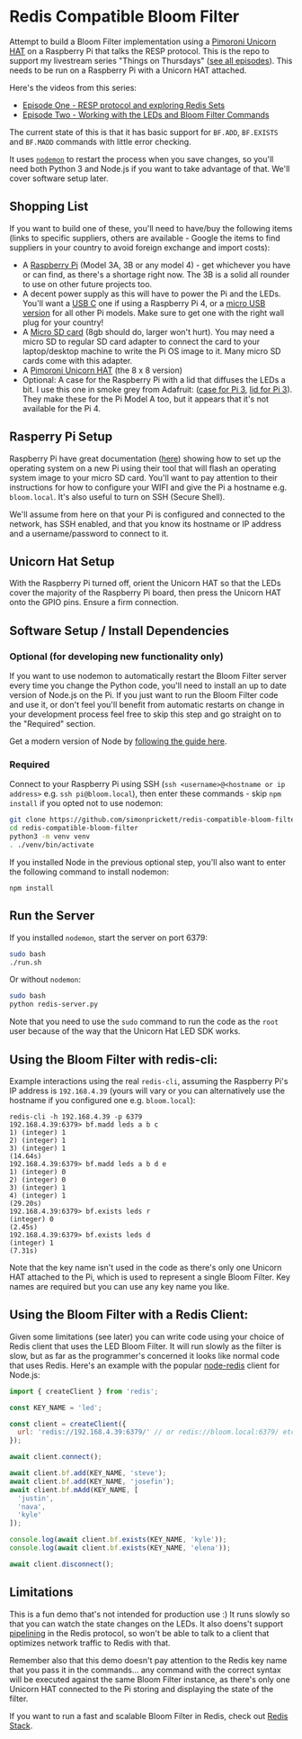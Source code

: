 # Redis Compatible Bloom Filter

Attempt to build a Bloom Filter implementation using a [Pimoroni Unicorn HAT](https://shop.pimoroni.com/products/unicorn-hat?variant=932565325) on a Raspberry Pi that talks the RESP protocol.  This is the repo to support my livestream series "Things on Thursdays" ([see all episodes](https://simonprickett.dev/things-on-thursdays-livestreams/)).  This needs to be run on a Raspberry Pi with a Unicorn HAT attached.

Here's the videos from this series:

* [Episode One - RESP protocol and exploring Redis Sets](https://www.youtube.com/watch?v=uyjAFP73ttI)
* [Episode Two - Working with the LEDs and Bloom Filter Commands](https://www.youtube.com/watch?v=Ym4g5iti3bo)

The current state of this is that it has basic support for `BF.ADD`, `BF.EXISTS` and `BF.MADD` commands with little error checking.

It uses [`nodemon`](https://www.npmjs.com/package/nodemon) to restart the process when you save changes, so you'll need both Python 3 and Node.js if you want to take advantage of that.  We'll cover software setup later.

## Shopping List

If you want to build one of these, you'll need to have/buy the following items (links to specific suppliers, others are available - Google the items to find suppliers in your country to avoid foreign exchange and import costs):

* A [Raspberry Pi](https://www.raspberrypi.com/products/) (Model 3A, 3B or any model 4) - get whichever you have or can find, as there's a shortage right now.  The 3B is a solid all rounder to use on other future projects too.
* A decent power supply as this will have to power the Pi and the LEDs.  You'll want a [USB C](https://www.raspberrypi.com/products/type-c-power-supply/) one if using a Raspberry Pi 4, or a [micro USB version](https://www.raspberrypi.com/products/micro-usb-power-supply/) for all other Pi models.  Make sure to get one with the right wall plug for your country!
* A [Micro SD card](https://www.mymemory.co.uk/memory/memory-cards/micro-sd.html) (8gb should do, larger won't hurt).  You may need a micro SD to regular SD card adapter to connect the card to your laptop/desktop machine to write the Pi OS image to it.  Many micro SD cards come with this adapter.
* A [Pimoroni Unicorn HAT](https://shop.pimoroni.com/products/unicorn-hat?variant=932565325) (the 8 x 8 version)
* Optional: A case for the Raspberry Pi with a lid that diffuses the LEDs a bit.  I use this one in smoke grey from Adafruit: ([case for Pi 3](https://www.adafruit.com/product/2256), [lid for Pi 3](https://www.adafruit.com/product/2244)).  They make these for the Pi Model A too, but it appears that it's not available for the Pi 4.

## Rasperry Pi Setup

Raspberry Pi have great documentation ([here](https://www.raspberrypi.com/documentation/computers/getting-started.html)) showing how to set up the operating system on a new Pi using their tool that will flash an operating system image to your micro SD card.  You'll want to pay attention to their instructions for how to configure your WIFI and give the Pi a hostname e.g. `bloom.local`.  It's also useful to turn on SSH (Secure Shell).

We'll assume from here on that your Pi is configured and connected to the network, has SSH enabled, and that you know its hostname or IP address and a username/password to connect to it.

## Unicorn Hat Setup

With the Raspberry Pi turned off, orient the Unicorn HAT so that the LEDs cover the majority of the Raspberry Pi board, then press the Unicorn HAT onto the GPIO pins.  Ensure a firm connection.

## Software Setup / Install Dependencies

### Optional (for developing new functionality only)

If you want to use nodemon to automatically restart the Bloom Filter server every time you change the Python code, you'll need to install an up to date version of Node.js on the Pi.  If you just want to run the Bloom Filter code and use it, or don't feel you'll benefit from automatic restarts on change in your development process feel free to skip this step and go straight on to the "Required" section.

Get a modern version of Node by [following the guide here](https://randomnerdtutorials.com/how-to-install-the-latest-version-of-node-js-in-raspberry-pi/).

### Required

Connect to your Raspberry Pi using SSH (`ssh <username>@<hostname or ip address>` e.g. `ssh pi@bloom.local`), then enter these commands - skip `npm install` if you opted not to use nodemon:

```bash
git clone https://github.com/simonprickett/redis-compatible-bloom-filter.git
cd redis-compatible-bloom-filter
python3 -m venv venv
. ./venv/bin/activate
```

If you installed Node in the previous optional step, you'll also want to enter the following command to install nodemon:

```
npm install
```

## Run the Server

If you installed `nodemon`, start the server on port 6379:

```bash
sudo bash
./run.sh
```

Or without `nodemon`:

```bash
sudo bash
python redis-server.py
```

Note that you need to use the `sudo` command to run the code as the `root` user because of the way that the Unicorn Hat LED SDK works.

## Using the Bloom Filter with redis-cli:

Example interactions using the real `redis-cli`, assuming the Raspberry Pi's IP address is `192.168.4.39` (yours will vary or you can alternatively use the hostname if you configured one e.g. `bloom.local`):

```
redis-cli -h 192.168.4.39 -p 6379
192.168.4.39:6379> bf.madd leds a b c
1) (integer) 1
2) (integer) 1
3) (integer) 1
(14.64s)
192.168.4.39:6379> bf.madd leds a b d e
1) (integer) 0
2) (integer) 0
3) (integer) 1
4) (integer) 1
(29.20s)
192.168.4.39:6379> bf.exists leds r
(integer) 0
(2.45s)
192.168.4.39:6379> bf.exists leds d
(integer) 1
(7.31s)
```

Note that the key name isn't used in the code as there's only one Unicorn HAT attached to the Pi, which is used to represent a single Bloom Filter.  Key names are required but you can use any key name you like.

## Using the Bloom Filter with a Redis Client:

Given some limitations (see later) you can write code using your choice of Redis client that uses the LED Bloom Filter.  It will run slowly as the filter is slow, but as far as the programmer's concerned it looks like normal code that uses Redis.  Here's an example with the popular [node-redis](https://github.com/redis/node-redis) client for Node.js:

```javascript
import { createClient } from 'redis';

const KEY_NAME = 'led';

const client = createClient({
  url: 'redis://192.168.4.39:6379/' // or redis://bloom.local:6379/ etc
});

await client.connect();

await client.bf.add(KEY_NAME, 'steve');
await client.bf.add(KEY_NAME, 'josefin');
await client.bf.mAdd(KEY_NAME, [
  'justin',
  'nava',
  'kyle'
]);

console.log(await client.bf.exists(KEY_NAME, 'kyle'));
console.log(await client.bf.exists(KEY_NAME, 'elena'));

await client.disconnect();
```

## Limitations

This is a fun demo that's not intended for production use :)  It runs slowly so that you can watch the state changes on the LEDs.  It also doens't support [pipelining](https://redis.io/docs/manual/pipelining/) in the Redis protocol, so won't be able to talk to a client that optimizes network traffic to Redis with that.

Remember also that this demo doesn't pay attention to the Redis key name that you pass it in the commands... any command with the correct syntax will be executed against the same Bloom Filter instance, as there's only one Unicorn HAT connected to the Pi storing and displaying the state of the filter.

If you want to run a fast and scalable Bloom Filter in Redis, check out [Redis Stack](https://redis.io/docs/stack/get-started/).
